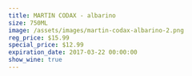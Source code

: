 ```yaml
---
title: MARTIN CODAX - albarino
size: 750ML
image: /assets/images/martin-codax-albarino-2.png
reg_price: $15.99
special_price: $12.99
expiration_date: 2017-03-22 00:00:00
show_wine: true
---
```



